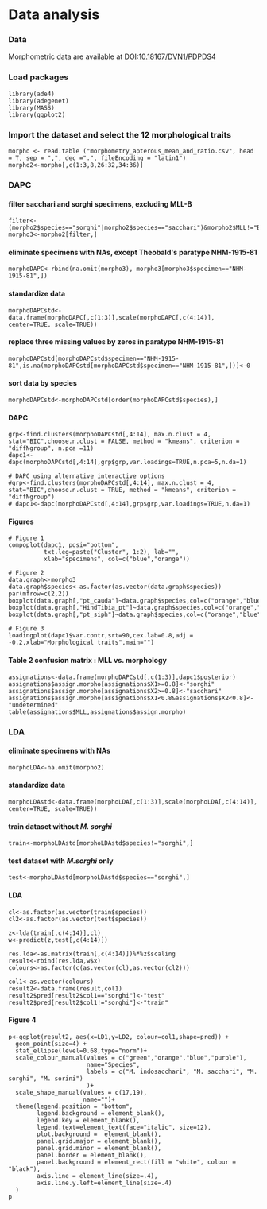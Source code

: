 # Data analysis
### Data
Morphometric data are available at [DOI:10.18167/DVN1/PDPDS4](http://dx.doi.org/10.18167/DVN1/PDPDS4)
### Load packages
```
library(ade4)
library(adegenet)
library(MASS)
library(ggplot2)
```
### Import the dataset and select the 12 morphological traits
```
morpho <- read.table ("morphometry_apterous_mean_and_ratio.csv", head = T, sep = ",", dec =".", fileEncoding = "latin1")
morpho2<-morpho[,c(1:3,8,26:32,34:36)]
```
### DAPC
#### filter sacchari and sorghi specimens, excluding MLL-B
```
filter<-(morpho2$species=="sorghi"|morpho2$species=="sacchari")&morpho2$MLL!="B"
morpho3<-morpho2[filter,]
```
#### eliminate specimens with NAs, except Theobald's paratype NHM-1915-81
```
morphoDAPC<-rbind(na.omit(morpho3), morpho3[morpho3$specimen=="NHM-1915-81",])
```
#### standardize data 
```
morphoDAPCstd<-data.frame(morphoDAPC[,c(1:3)],scale(morphoDAPC[,c(4:14)], center=TRUE, scale=TRUE))
```
#### replace three missing values by zeros in paratype NHM-1915-81
```
morphoDAPCstd[morphoDAPCstd$specimen=="NHM-1915-81",is.na(morphoDAPCstd[morphoDAPCstd$specimen=="NHM-1915-81",])]<-0
```
#### sort data by species
```
morphoDAPCstd<-morphoDAPCstd[order(morphoDAPCstd$species),]
```
#### DAPC
```
grp<-find.clusters(morphoDAPCstd[,4:14], max.n.clust = 4, stat="BIC",choose.n.clust = FALSE, method = "kmeans", criterion = "diffNgroup", n.pca =11)
dapc1<-dapc(morphoDAPCstd[,4:14],grp$grp,var.loadings=TRUE,n.pca=5,n.da=1)

# DAPC using alternative interactive options
#grp<-find.clusters(morphoDAPCstd[,4:14], max.n.clust = 4, stat="BIC",choose.n.clust = TRUE, method = "kmeans", criterion = "diffNgroup")
# dapc1<-dapc(morphoDAPCstd[,4:14],grp$grp,var.loadings=TRUE,n.da=1)
```
#### Figures
```
# Figure 1
compoplot(dapc1, posi="bottom",
          txt.leg=paste("Cluster", 1:2), lab="",
          xlab="specimens", col=c("blue","orange"))

# Figure 2
data.graph<-morpho3
data.graph$species<-as.factor(as.vector(data.graph$species))
par(mfrow=c(2,2))
boxplot(data.graph[,"pt_cauda"]~data.graph$species,col=c("orange","blue"),xlab="",ylab="pt:cauda")
boxplot(data.graph[,"HindTibia_pt"]~data.graph$species,col=c("orange","blue"),xlab="",ylab="HindTibia:pt")
boxplot(data.graph[,"pt_siph"]~data.graph$species,col=c("orange","blue"),xlab="",ylab="pt:siph")

# Figure 3
loadingplot(dapc1$var.contr,srt=90,cex.lab=0.8,adj = -0.2,xlab="Morphological traits",main="")
```
#### Table 2 confusion matrix : MLL vs. morphology
```
assignations<-data.frame(morphoDAPCstd[,c(1:3)],dapc1$posterior)
assignations$assign.morpho[assignations$X1>=0.8]<-"sorghi"
assignations$assign.morpho[assignations$X2>=0.8]<-"sacchari"
assignations$assign.morpho[assignations$X1<0.8&assignations$X2<0.8]<-"undetermined"
table(assignations$MLL,assignations$assign.morpho)
```
### LDA
#### eliminate specimens with NAs
```
morphoLDA<-na.omit(morpho2)
```
#### standardize data 
```
morphoLDAstd<-data.frame(morphoLDA[,c(1:3)],scale(morphoLDA[,c(4:14)], center=TRUE, scale=TRUE))
```
#### train dataset without _M. sorghi_
```
train<-morphoLDAstd[morphoLDAstd$species!="sorghi",]
```
#### test dataset with _M.sorghi_ only
```
test<-morphoLDAstd[morphoLDAstd$species=="sorghi",]
```
#### LDA
```
cl<-as.factor(as.vector(train$species))
cl2<-as.factor(as.vector(test$species))

z<-lda(train[,c(4:14)],cl)
w<-predict(z,test[,c(4:14)])

res.lda<-as.matrix(train[,c(4:14)])%*%z$scaling
result<-rbind(res.lda,w$x)
colours<-as.factor(c(as.vector(cl),as.vector(cl2)))

col1<-as.vector(colours)
result2<-data.frame(result,col1)
result2$pred[result2$col1=="sorghi"]<-"test"
result2$pred[result2$col1!="sorghi"]<-"train"
```
#### Figure 4
```
p<-ggplot(result2, aes(x=LD1,y=LD2, colour=col1,shape=pred)) +
  geom_point(size=4) +
  stat_ellipse(level=0.68,type="norm")+
  scale_colour_manual(values = c("green","orange","blue","purple"), 
                      name="Species",
                      labels = c("M. indosacchari", "M. sacchari", "M. sorghi", "M. sorini")
                      )+
  scale_shape_manual(values = c(17,19),
                     name="")+
  theme(legend.position = "bottom",
        legend.background = element_blank(),
        legend.key = element_blank(),
        legend.text=element_text(face="italic", size=12),
        plot.background =  element_blank(), 
        panel.grid.major = element_blank(), 
        panel.grid.minor = element_blank(), 
        panel.border = element_blank(), 
        panel.background = element_rect(fill = "white", colour = "black"),
        axis.line = element_line(size=.4),
        axis.line.y.left=element_line(size=.4)
  )
p
```

